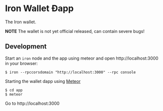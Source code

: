 # Iron Wallet Ðapp

The Iron wallet.

**NOTE** The wallet is not yet official released,
can contain severe bugs!


## Development

Start an `iron` node and the app using meteor and open http://localhost:3000 in your browser:

    $ iron --rpccorsdomain "http://localhost:3000" --rpc console

Starting the wallet dapp using [Meteor](https://meteor.com/install)

    $ cd app
    $ meteor

Go to http://localhost:3000


